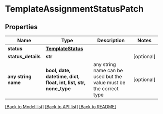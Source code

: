 # TemplateAssignmentStatusPatch


## Properties
Name | Type | Description | Notes
------------ | ------------- | ------------- | -------------
**status** | [**TemplateStatus**](TemplateStatus.md) |  | 
**status_details** | **str** |  | [optional] 
**any string name** | **bool, date, datetime, dict, float, int, list, str, none_type** | any string name can be used but the value must be the correct type | [optional]

[[Back to Model list]](../README.md#documentation-for-models) [[Back to API list]](../README.md#documentation-for-api-endpoints) [[Back to README]](../README.md)


